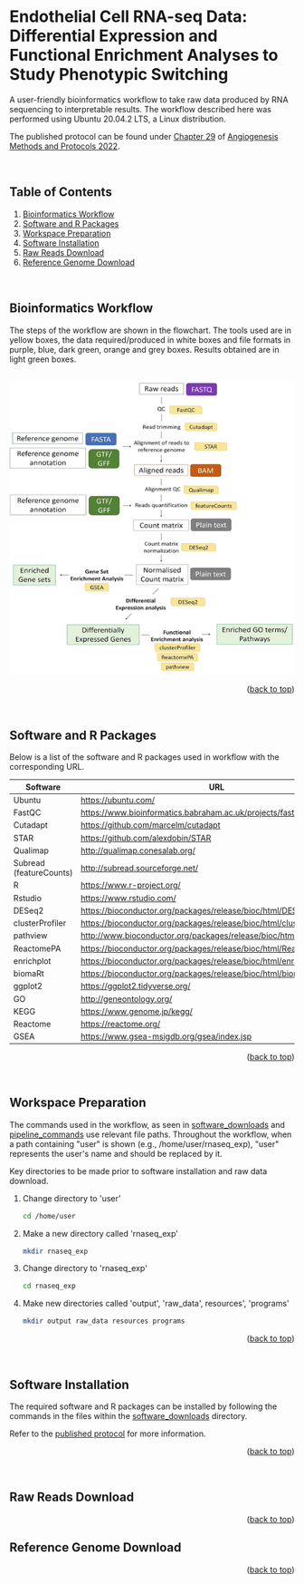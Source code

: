 # Endothelial Cell RNA-seq Data: Differential Expression and Functional Enrichment Analyses to Study Phenotypic Switching

A user-friendly bioinformatics workflow to take raw data produced by RNA sequencing to interpretable results. The workflow described here was performed using Ubuntu 20.04.2 LTS, a Linux distribution. 

The published protocol can be found under [Chapter 29](<https://doi.org/10.1007/978-1-0716-2059-5_29>) of [Angiogenesis Methods and Protocols 2022](<https://doi.org/10.1007/978-1-0716-2059-5>).

<br />

## Table of Contents
<ol>
  <li>
    <a href="https://github.com/vasc-bioinf/rnaseq_exp/blob/main/README.md#bioinformatics-workflow">Bioinformatics Workflow</a>
  </li>
  <li>
    <a href="https://github.com/vasc-bioinf/rnaseq_exp/blob/main/README.md#software-and-r-packages">Software and R Packages</a>
  </li>
  <li>
    <a href="https://github.com/vasc-bioinf/rnaseq_exp#workspace-preparation">Workspace Preparation</a>
  </li>
  <li>
    <a href="https://github.com/vasc-bioinf/rnaseq_exp#software-installation">Software Installation</a>
  </li>
  <li>
    <a href="https://github.com/vasc-bioinf/rnaseq_exp/blob/main/README.md#raw-reads-download">Raw Reads Download</a>
  </li>
  <li>
    <a href="https://github.com/vasc-bioinf/rnaseq_exp/blob/main/README.md#reference-genome-download">Reference Genome Download</a>
  </ol>

<br />
  
## Bioinformatics Workflow

The steps of the workflow are shown in the flowchart. The tools used are in yellow boxes, the data required/produced in white boxes and file formats in purple, blue, dark green, orange and grey boxes. Results obtained are in light green boxes.

<br />
<div align="center">
  <img src="images/bioinformatics_workflow.png">
  </a>
</div>

<p align="right">(<a href="#top">back to top</a>)</p>

<br />

## Software and R Packages

Below is a list of the software and R packages used in workflow with the corresponding URL.

<div align="center">
  
| Software | URL |
| --- | --- |
Ubuntu | https://ubuntu.com/
FastQC | https://www.bioinformatics.babraham.ac.uk/projects/fastqc/
Cutadapt | https://github.com/marcelm/cutadapt
STAR | https://github.com/alexdobin/STAR
Qualimap | http://qualimap.conesalab.org/
Subread (featureCounts) | http://subread.sourceforge.net/
R | https://www.r-project.org/
Rstudio | https://www.rstudio.com/
DESeq2 | https://bioconductor.org/packages/release/bioc/html/DESeq2.html
clusterProfiler | https://bioconductor.org/packages/release/bioc/html/clusterProfiler.html
pathview | http://www.bioconductor.org/packages/release/bioc/html/pathview.html
ReactomePA | https://bioconductor.org/packages/release/bioc/html/ReactomePA.html
enrichplot | https://bioconductor.org/packages/release/bioc/html/enrichplot.html
biomaRt | https://bioconductor.org/packages/release/bioc/html/biomaRt.html
ggplot2 | https://ggplot2.tidyverse.org/
GO | http://geneontology.org/
KEGG | https://www.genome.jp/kegg/
Reactome | https://reactome.org/
GSEA | https://www.gsea-msigdb.org/gsea/index.jsp
  
</div>
<div>

<p align="right">(<a href="#top">back to top</a>)</p>

<br />

## Workspace Preparation

The commands used in the workflow, as seen in [software_downloads](software_downloads/) and [pipeline_commands](pipeline_commands/) use relevant file paths. Throughout the workflow, when a path containing "user" is shown (e.g., /home/user/rnaseq_exp), "user" represents the user's name and should be replaced by it.

Key directories to be made prior to software installation and raw data download.

1. Change directory to 'user'
   ```sh
   cd /home/user
   ```
  
2. Make a new directory called 'rnaseq_exp'
   ```sh
   mkdir rnaseq_exp
   ```

3. Change directory to 'rnaseq_exp'
   ```sh
   cd rnaseq_exp
   ```
  
4. Make new directories called 'output', 'raw_data', resources', 'programs'
   ```sh
   mkdir output raw_data resources programs
   ```

<p align="right">(<a href="#top">back to top</a>)</p>

<br />

## Software Installation
The required software and R packages can be installed by following the commands in the files within the [software_downloads](software_downloads/) directory.

Refer to the [published protocol](<https://doi.org/10.1007/978-1-0716-2059-5_29>) for more information.

<p align="right">(<a href="#top">back to top</a>)</p>

<br />


## Raw Reads Download


<p align="right">(<a href="#top">back to top</a>)</p>

## Reference Genome Download


<p align="right">(<a href="#top">back to top</a>)</p>

